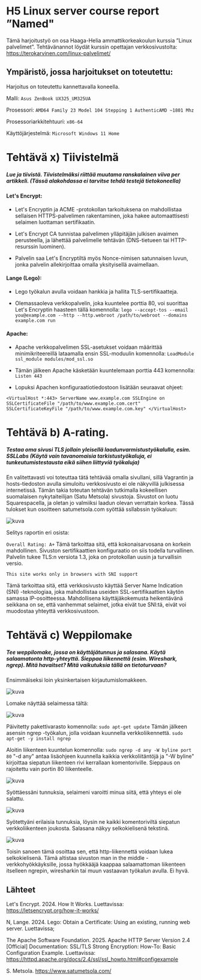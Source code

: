 


# H5 Linux server course report ”Named"

Tämä harjoitustyö on osa Haaga-Helia ammattikorkeakoulun kurssia ”Linux palvelimet”. 
Tehtävänannot löydät kurssin opettajan verkkosivustolta: https://terokarvinen.com/linux-palvelimet/

## Ympäristö, jossa harjoitukset on toteutettu:

Harjoitus on toteutettu kannettavalla koneella.

Malli: `Asus ZenBook UX325_UM325UA`

Prosessori: `AMD64 Family 23 Model 104 Stepping 1 AuthenticAMD ~1801 Mhz`

Prosessoriarkkitehtuuri: `x86-64`

Käyttöjärjestelmä: `Microsoft Windows 11 Home`


# Tehtävä x) Tiivistelmä
##### Lue ja tiivistä. Tiivistelmäksi riittää muutama ranskalainen viiva per artikkeli. (Tässä alakohdassa ei tarvitse tehdä testejä tietokoneella)

#### Let's Encrypt:

   - Let's Encryptin ja ACME -protokollan tarkoituksena on mahdollistaa sellaisen HTTPS-palvelimen rakentaminen, joka hakee automaattisesti selaimen luottaman sertifikaatin.
     
   - Let's Encrypt CA tunnistaa palvelimen ylläpitäjän julkisen avaimen perusteella, ja lähettää palvelimelle tehtävän (DNS-tietueen tai HTTP-resurssin luominen).
     
   - Palvelin saa Let's Encryptiltä myös Nonce-nimisen satunnaisen luvun, jonka palvelin allekirjoittaa omalla yksityisellä avaimellaan.

#### Lange (Lego): 

   - Lego työkalun avulla voidaan hankkia ja hallita TLS-sertifikaatteja.
     
   - Olemassaoleva verkkopalvelin, joka kuuntelee porttia 80, voi suorittaa Let's Encryptin haasteen tällä komennolla: ``lego --accept-tos --email you@example.com --http --http.webroot /path/to/webroot --domains example.com run``

#### Apache:

   - Apache verkkopalvelimen SSL-asetukset voidaan määrittää minimikriteereillä lataamalla ensin SSL-moduulin komennolla: ``LoadModule ssl_module modules/mod_ssl.so``
     
   - Tämän jälkeen Apache käsketään kuuntelemaan porttia 443 komennolla: ``Listen 443``

   - Lopuksi Apachen konfiguraatiotiedostoon lisätään seuraavat ohjeet:
     
``<VirtualHost *:443>
    ServerName www.example.com
    SSLEngine on
    SSLCertificateFile "/path/to/www.example.com.cert"
    SSLCertificateKeyFile "/path/to/www.example.com.key"
</VirtualHost>``

# Tehtävä b) A-rating.
##### Testaa oma sivusi TLS jollain yleisellä laadunvarmistustyökalulla, esim. SSLLabs (Käytä vain tavanomaisia tarkistustyökaluja, ei tunkeutumistestausta eikä siihen liittyviä työkaluja)

En valitettavasti voi toteuttaa tätä tehtävää omalla sivullani, sillä Vagrantin ja hosts-tiedoston avulla simuloitu verkkosivusto ei ole näkyvillä julkisessa internetissä. Tämän takia toteutan tehtävän tutkimalla kokeellisen suomalaisen nykytaiteilijan (Satu Metsola) sivustoja. Sivustot on luotu Squarespacella, ja oletan jo valmiiksi laadun olevan verrattain korkea. Tässä tulokset kun osoitteen satumetsola.com syöttää ssllabssin työkaluun:

![kuva](https://github.com/user-attachments/assets/8b0d37f0-6489-455a-91d9-4d7be7a3b7a7)

Selitys raportin eri osista:

```Overall Rating: A+```
Tämä tarkoittaa sitä, että kokonaisarvosana on korkein mahdollinen. Sivuston sertifikaattien konfiguraatio on siis todella turvallinen.
Palvelin tukee TLS:n versiota 1.3, joka on protokollan uusin ja turvallisin versio. 

```This site works only in browsers with SNI support```

Tämä tarkoittaa sitä, että verkkosivusto käyttää Server Name Indication (SNI) -teknologiaa, joka mahdollistaa useiden SSL-sertifikaattien käytön samassa IP-osoitteessa. Mahdollisena käyttäjäkokemusta heikentävänä seikkana on se, että vanhemmat selaimet, jotka eivät tue SNI:tä, eivät voi muodostaa yhteyttä verkkosivustoon.

# Tehtävä c) Weppilomake
##### Tee weppilomake, jossa on käyttäjätunnus ja salasana. Käytä salaamatonta http-yhteyttä. Sieppaa liikennettä (esim. Wireshark, ngrep). Mitä havaitset? Mitä vaikutuksia tällä on tietoturvaan?

Ensimmäiseksi loin yksinkertaisen kirjautumislomakkeen.

![kuva](https://github.com/user-attachments/assets/da7f464e-90d1-4056-b689-8ed1854794ad)

Lomake näyttää selaimessa tältä:

![kuva](https://github.com/user-attachments/assets/6d12cd52-e5f0-47a5-af42-e2447006def8)

Päivitetty pakettivarasto komennolla: ``sudo apt-get update``
Tämän jälkeen asensin ngrep -työkalun, jolla voidaan kuunnella verkkoliikennettä. ``sudo apt-get -y install ngrep``

Aloitin liikenteen kuuntelun komennolla: ``sudo ngrep -d any -W byline port 80``
"-d any" antaa lisäohjeen kuunnella kaikkia verkkoliitäntöjä ja "-W byline" kirjoittaa siepatun liikenteen rivi kerrallaan komentoriville. Sieppaus on rajoitettu vain portin 80 liikenteelle. 

![kuva](https://github.com/user-attachments/assets/5e45f371-53eb-446c-a714-e0ee69a57c42)

Syöttäessäni tunnuksia, selaimeni varoitti minua siitä, että yhteys ei ole salattu. 

![kuva](https://github.com/user-attachments/assets/91318fbb-03c9-42d0-a6ad-911f37f7a1cd)

Syötettyäni erilaisia tunnuksia, löysin ne kaikki komentoriviltä siepatun verkkoliikenteen joukosta. Salasana näkyy selkokielisenä tekstinä.

![kuva](https://github.com/user-attachments/assets/95475848-d97e-48cb-9f64-bc281b33f087)

Toisin sanoen tämä osoittaa sen, että http-liikennettä voidaan lukea selkokielisenä. Tämä altistaa sivuston man in the middle -verkkohyökkäyksille, jossa hyökkääjä kaappaa salaamattoman liikenteen itselleen ngrepin, wiresharkin tai muun vastaavan työkalun avulla. Ei hyvä.


## Lähteet

Let's Encrypt. 2024. How It Works. Luettavissa: https://letsencrypt.org/how-it-works/

N, Lange. 2024. Lego: Obtain a Certificate: Using an existing, running web server. Luettavissa;

The Apache Software Foundation. 2025. Apache HTTP Server Version 2.4 [Official] Documentation: SSL/TLS Strong Encryption: How-To: Basic Configuration Example. Luettavissa: https://httpd.apache.org/docs/2.4/ssl/ssl_howto.html#configexample 

S. Metsola. https://www.satumetsola.com/ 
